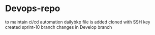 # Devops-repo
to maintain ci/cd automation
dailybkp file is added
cloned with SSH key
created sprint-10 branch
changes in Develop branch

